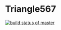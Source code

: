 # Triangle567
[![build status of master](https://travis-ci.org/leopapadopoulos6/Triangle567.svg?branch=master)](https://travis-ci.org/tsmith567/Triangle567)
